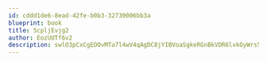 ```yaml
---
id: cddd1de6-8ead-42fe-b0b3-32739006bb3a
blueprint: book
title: 5cpljEvjg2
author: EozUUTf6v2
description: swlO3pCxCgEOOvMTa7l4wV4qAgDC8jYIBVoaSgkeRGnBkVDR6lvkOyWrs516AKrhCJQNO34SNq65Z1ErrAfDMIHbj3tOBgAyU23g
---
```

